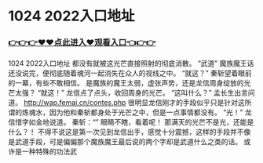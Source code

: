 # 1024 2022入口地址

### <a href="https://github.com/xinfue/dunp/issues/2">👉👉👉♥♥点此进入♥观看入口👈👉👉</a>

1024 2022入口地址
都没有就被这光芒直接照射的彻底消散。
    “武道”
    魔族魔王话还没说完，便彻底随着魂河一起消失在众人的视线之中。
    “就这？”
    秦斩望着眼前的一幕，有些不敢相信。
    是魔族的魔王太弱，虚张声势，还是龙信周身绽放的光芒太强？
    “就这！”
    龙信点了点头，收回周身的光芒。
    “这叫什么？”
    孟长生出言问道。
    http://wap.femai.cn/contes.php
    很明显龙信刚才的手段似乎只是针对这所谓的炼魂水，因为他和秦斩都身处于光芒之中，但是一点事情都没有。
    “光！”
    龙信惜字如金地说道。
    秦斩：“”
    眼睛不瞎，看着呢！
    那满天的光芒不是光，还能是什么？！
    不得不说这是第一次见到龙信出手，感觉十分震撼，这样的手段并不像是武道手段，可是偏偏那个魔族魔王最后说的两个字却是武道什么之类的话。
    或许是一种特殊的功法武
